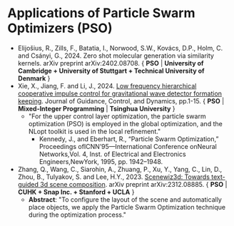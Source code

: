 # Applications of Particle Swarm Optimizers (PSO)

* Elijošius, R., Zills, F., Batatia, I., Norwood, S.W., Kovács, D.P., Holm, C. and Csányi, G., 2024. Zero shot molecular generation via similarity kernels. arXiv preprint arXiv:2402.08708. { **PSO** | **University of Cambridge + University of Stuttgart + Technical University of Denmark** }
* Xie, X., Jiang, F. and Li, J., 2024. [Low frequency hierarchical cooperative impulse control for gravitational wave detector formation keeping](https://arc.aiaa.org/doi/abs/10.2514/1.G007932). Journal of Guidance, Control, and Dynamics, pp.1-15. { **PSO** | **Mixed-Integer Programming** | **Tsinghua University** }
  * "For the upper control layer optimization, the particle swarm optimization (PSO) is employed in the global optimization, and the NLopt toolkit is used in the local refinement."
    * Kennedy, J., and Eberhart, R., “Particle Swarm Optimization,” Proceedings ofICNN’95—International Conference onNeural Networks,Vol. 4, Inst. of Electrical and Electronics Engineers,NewYork, 1995, pp. 1942–1948.
* Zhang, Q., Wang, C., Siarohin, A., Zhuang, P., Xu, Y., Yang, C., Lin, D., Zhou, B., Tulyakov, S. and Lee, H.Y., 2023. [Scenewiz3d: Towards text-guided 3d scene composition](https://arxiv.org/abs/2312.08885). arXiv preprint arXiv:2312.08885. { **PSO** | **CUHK + Snap Inc. + Stanford + UCLA** }
  * **Abstract**: "To configure the layout of the scene and automatically place objects, we apply the Particle Swarm Optimization technique during the optimization process."
